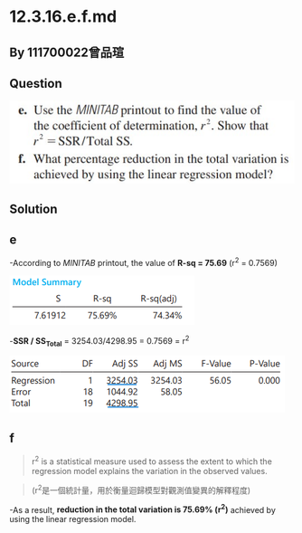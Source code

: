# 12.3.16.e.f.md
## By 111700022曾品瑄

## Question
![圖1](https://github.com/HWTeng-Course/202402-Statistics/blob/main/Images/12.3.16.ef.jpg)
## Solution
## e
-According to *MINITAB* printout, the value of **R-sq = 75.69** (r<sup>2</sup> = 0.7569)

![圖3](https://github.com/HWTeng-Course/202402-Statistics/blob/main/Images/123456.png)

-**SSR / SS<sub>Total</sub>** = 3254.03/4298.95 = 0.7569 = r<sup>2</sup>

![圖2](https://github.com/HWTeng-Course/202402-Statistics/blob/main/Images/11100022-2.png)
## f
>r<sup>2</sup> is a statistical measure used to assess the extent to which the regression model explains the variation in the observed values. 

>(r<sup>2</sup>是一個統計量，用於衡量迴歸模型對觀測值變異的解釋程度)

-As a result, **reduction in the total variation is 75.69% (r<sup>2</sup>)** achieved by using the linear regression model.
